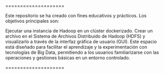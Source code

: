 ====================

Este repositorio se ha creado con fines educativos y prácticos. Los objetivos principales son:

Ejecutar una instancia de Hadoop en un clúster dockerizado.
Crear un archivo en el Sistema de Archivos Distribuido de Hadoop (HDFS) y visualizarlo a través de la interfaz gráfica de usuario (GUI).
Este espacio está diseñado para facilitar el aprendizaje y la experimentación con tecnologías de Big Data, permitiendo a los usuarios familiarizarse con las operaciones y gestiones básicas en un entorno controlado.

====================
